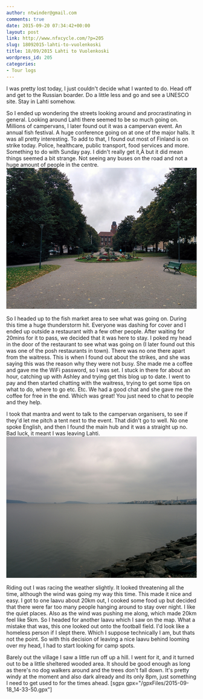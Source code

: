 ```yaml
---
author: ntwinder@gmail.com
comments: true
date: 2015-09-20 07:34:42+00:00
layout: post
link: http://www.nfxcycle.com/?p=205
slug: 18092015-lahti-to-vuolenkoski
title: 18/09/2015 Lahti to Vuolenkoski
wordpress_id: 205
categories:
- Tour logs
---
```


I was pretty lost today, I just couldn't decide what I wanted to do. Head off and get to the Russian boarder. Do a little less and go and see a UNESCO site. Stay in Lahti somehow. 

So I ended up wondering the streets looking around and procrastinating in general. Looking around Lahti there seemed to be so much going on. Millions of campervans, I later found out it was a campervan event. An annual fish festival. A huge conference going on at one of the major halls. It was all pretty interesting. To add to that, I found out most of Finland is on strike today. Police, healthcare, public transport, food services and more. Something to do with Sunday pay. I didn't really get it,Â  but it did mean things seemed a bit strange. Not seeing any buses on the road and not a huge amount of people in the centre. 
[![image](/assets/images/1053.jpg)](/assets/images/1053.jpg) 

So I headed up to the fish market area to see what was going on. During this time a huge thunderstorm hit. Everyone was dashing for cover and I ended up outside a restaurant with a few other people. After waiting for 20mins for it to pass, we decided that it was here to stay. I poked my head in the door of the restaurant to see what was going on (I later found out this was one of the posh restaurants in town). There was no one there apart from the waitress. This is when I found out about the strikes, and she was saying this was the reason why they were not busy. She made me a coffee and gave me the WiFi password, so I was set. I stuck in there for about an hour, catching up with Ashley and trying get this blog up to date. 
I went to pay and then started chatting with the waitress, trying to get some tips on what to do, where to go etc. Etc. We had a good chat and she gave me the coffee for free in the end. Which was great! You just need to chat to people and they help. 

I took that mantra and went to talk to the campervan organisers, to see if they'd let me pitch a tent next to the event. That didn't go to well. No one spoke English, and then I found the main hub and it was a straight up no. Bad luck, it meant I was leaving Lahti. 
[![image](/assets/images/1054.jpg)](/assets/images/1054.jpg) 

Riding out I was racing the weather slightly. It looked threatening all the time, although the wind was going my way this time. This made it nice and easy. I got to one laavu about 20km out, I cooked some food up but decided that there were far too many people hanging around to stay over night. I like the quiet places. Also as the wind was pushing me along, which made 20km feel like 5km. So I headed for another laavu which I saw on the map. What a mistake that was, this one looked out onto the football field. I'd look like a homeless person if I slept there. Which I suppose technically I am, but thats not the point. So with this decision of leaving a nice laavu behind looming over my head, I had to start looking for camp spots. 

Barely out the village I saw a little run off up a hill. I went for it, and it turned out to be a little sheltered wooded area. It should be good enough as long as there's no dog walkers around and the trees don't fall down. It's pretty windy at the moment and also dark already and its only 8pm, just something I need to get used to for the times ahead.
[sgpx gpx="/gpxFiles/2015-09-18_14-33-50.gpx"]
